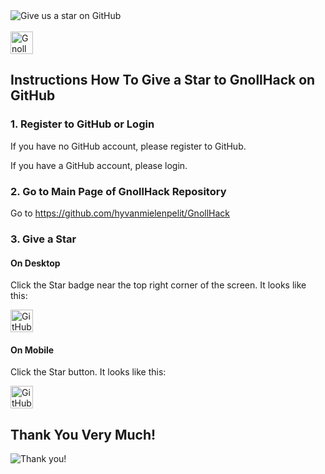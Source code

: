 <img alt="Give us a star on GitHub" src="https://github.com/user-attachments/assets/3c46fd78-9793-413a-90db-5bcca58c7a77" />
<br />
<br />

<img height="36" alt="GnollHack Stars" src="https://img.shields.io/github/stars/hyvanmielenpelit/gnollhack?style=social" />


## Instructions How To Give a Star to GnollHack on GitHub


### 1. Register to GitHub or Login


If you have no GitHub account, please register to GitHub.

If you have a GitHub account, please login.


### 2. Go to Main Page of GnollHack Repository


Go to https://github.com/hyvanmielenpelit/GnollHack


### 3. Give a Star


#### On Desktop


Click the Star badge near the top right corner of the screen. It looks like this:

<img height="36" alt="GitHub Star Button on Desktop" src="https://github.com/user-attachments/assets/03484925-ef5b-4c90-a124-1f9bb9d7b12c" />


#### On Mobile


Click the Star button. It looks like this:

<img width="36" height="36" alt="GitHub Star Button on Mobile" src="https://github.com/user-attachments/assets/afb636fb-c1e2-4f8b-a8c7-dde5334d8db5" />


## Thank You Very Much!


<img alt="Thank you!" src="https://github.com/user-attachments/assets/0220bd26-8538-4482-a7c3-1944177240d8" />
